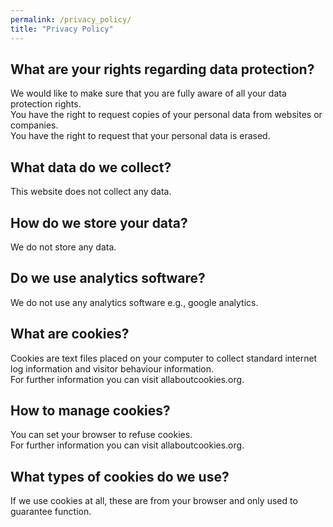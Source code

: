 ```yaml
---
permalink: /privacy_policy/
title: "Privacy Policy"
---
```

    
## What are your rights regarding data protection?
We would like to make sure that you are fully aware of all your data protection rights.
<br> You have the right to request copies of your personal data from websites or companies.
<br> You have the right to request that your personal data is erased.

## What data do we collect?
This website does not collect any data.

## How do we store your data?
We do not store any data.

## Do we use analytics software?
We do not use any analytics software e.g., google analytics. 

## What are cookies?
Cookies are text files placed on your computer to collect standard internet log information and visitor behaviour information. 
<br> For further information you can visit allaboutcookies.org.

## How to manage cookies?
You can set your browser to refuse cookies. 
<br> For further information you can visit allaboutcookies.org.

## What types of cookies do we use?
If we use cookies at all, these are from your browser and only used to guarantee function.
